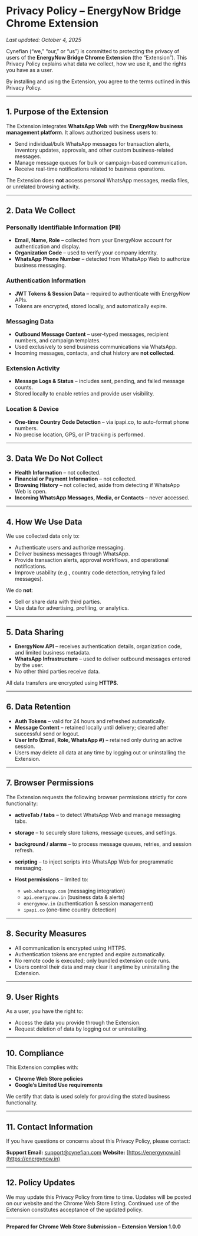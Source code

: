 # Privacy Policy – EnergyNow Bridge Chrome Extension

*Last updated: October 4, 2025*

Cynefian (“we,” “our,” or “us”) is committed to protecting the privacy of users of the **EnergyNow Bridge Chrome Extension** (the “Extension”). This Privacy Policy explains what data we collect, how we use it, and the rights you have as a user.

By installing and using the Extension, you agree to the terms outlined in this Privacy Policy.

---

## 1. Purpose of the Extension

The Extension integrates **WhatsApp Web** with the **EnergyNow business management platform**. It allows authorized business users to:

* Send individual/bulk WhatsApp messages for transaction alerts, inventory updates, approvals, and other custom business-related messages.
* Manage message queues for bulk or campaign-based communication.
* Receive real-time notifications related to business operations.

The Extension does **not** access personal WhatsApp messages, media files, or unrelated browsing activity.

---

## 2. Data We Collect

### Personally Identifiable Information (PII)

* **Email, Name, Role** – collected from your EnergyNow account for authentication and display.
* **Organization Code** – used to verify your company identity.
* **WhatsApp Phone Number** – detected from WhatsApp Web to authorize business messaging.

### Authentication Information

* **JWT Tokens & Session Data** – required to authenticate with EnergyNow APIs.
* Tokens are encrypted, stored locally, and automatically expire.

### Messaging Data

* **Outbound Message Content** – user-typed messages, recipient numbers, and campaign templates.
* Used exclusively to send business communications via WhatsApp.
* Incoming messages, contacts, and chat history are **not collected**.

### Extension Activity

* **Message Logs & Status** – includes sent, pending, and failed message counts.
* Stored locally to enable retries and provide user visibility.

### Location & Device

* **One-time Country Code Detection** – via ipapi.co, to auto-format phone numbers.
* No precise location, GPS, or IP tracking is performed.

---

## 3. Data We Do Not Collect

* **Health Information** – not collected.
* **Financial or Payment Information** – not collected.
* **Browsing History** – not collected, aside from detecting if WhatsApp Web is open.
* **Incoming WhatsApp Messages, Media, or Contacts** – never accessed.

---

## 4. How We Use Data

We use collected data only to:

* Authenticate users and authorize messaging.
* Deliver business messages through WhatsApp.
* Provide transaction alerts, approval workflows, and operational notifications.
* Improve usability (e.g., country code detection, retrying failed messages).

We do **not**:

* Sell or share data with third parties.
* Use data for advertising, profiling, or analytics.

---

## 5. Data Sharing

* **EnergyNow API** – receives authentication details, organization code, and limited business metadata.
* **WhatsApp Infrastructure** – used to deliver outbound messages entered by the user.
* No other third parties receive data.

All data transfers are encrypted using **HTTPS**.

---

## 6. Data Retention

* **Auth Tokens** – valid for 24 hours and refreshed automatically.
* **Message Content** – retained locally until delivery; cleared after successful send or logout.
* **User Info (Email, Role, WhatsApp #)** – retained only during an active session.
* Users may delete all data at any time by logging out or uninstalling the Extension.

---

## 7. Browser Permissions 

The Extension requests the following browser permissions strictly for core functionality:

* **activeTab / tabs** – to detect WhatsApp Web and manage messaging tabs.
* **storage** – to securely store tokens, message queues, and settings.
* **background / alarms** – to process message queues, retries, and session refresh.
* **scripting** – to inject scripts into WhatsApp Web for programmatic messaging.
* **Host permissions** – limited to:

  * `web.whatsapp.com` (messaging integration)
  * `api.energynow.in` (business data & alerts)
  * `energynow.in` (authentication & session management)
  * `ipapi.co` (one-time country detection)

---

## 8. Security Measures

* All communication is encrypted using HTTPS.
* Authentication tokens are encrypted and expire automatically.
* No remote code is executed; only bundled extension code runs.
* Users control their data and may clear it anytime by uninstalling the Extension.

---

## 9. User Rights

As a user, you have the right to:

* Access the data you provide through the Extension.
* Request deletion of data by logging out or uninstalling.

---

## 10. Compliance

This Extension complies with:

* **Chrome Web Store policies**
* **Google’s Limited Use requirements**

We certify that data is used solely for providing the stated business functionality.

---

## 11. Contact Information

If you have questions or concerns about this Privacy Policy, please contact:

**Support Email:** [support@cynefian.com](mailto:support@cynefian.com)
**Website:** [https://energynow.in](https://energynow.in)

---

## 12. Policy Updates

We may update this Privacy Policy from time to time. Updates will be posted on our website and the Chrome Web Store listing. Continued use of the Extension constitutes acceptance of the updated policy.

---

**Prepared for Chrome Web Store Submission – Extension Version 1.0.0**
